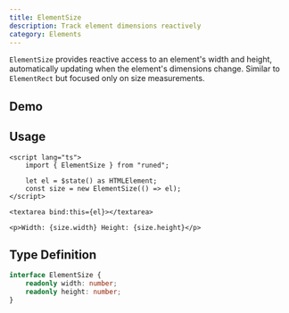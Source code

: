 ```yaml
---
title: ElementSize
description: Track element dimensions reactively
category: Elements
---
```


<script>
	import Demo from '$lib/components/demos/element-size.svelte';
</script>

`ElementSize` provides reactive access to an element's width and height, automatically updating when
the element's dimensions change. Similar to `ElementRect` but focused only on size measurements.

## Demo

<Demo />

## Usage

```svelte
<script lang="ts">
	import { ElementSize } from "runed";

	let el = $state() as HTMLElement;
	const size = new ElementSize(() => el);
</script>

<textarea bind:this={el}></textarea>

<p>Width: {size.width} Height: {size.height}</p>
```

## Type Definition

```ts
interface ElementSize {
	readonly width: number;
	readonly height: number;
}
```
